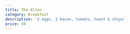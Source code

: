 ```yaml
---
title: The Allen
category: Breakfast
description: '2 eggs, 2 bacon, tomato, toast & chips'
price: 49
---
```


